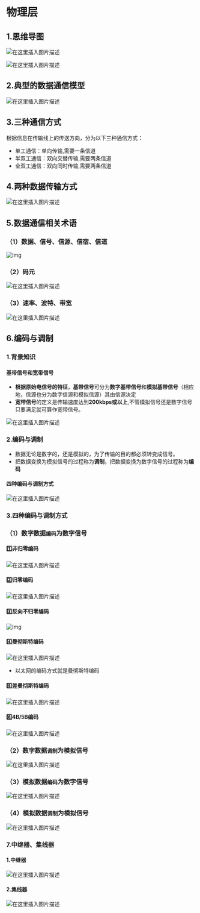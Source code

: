 # 物理层

## 1.思维导图

![在这里插入图片描述](https://img-blog.csdnimg.cn/20200305225150210.png?x-oss-process=image/watermark,type_ZmFuZ3poZW5naGVpdGk,shadow_10,text_aHR0cHM6Ly9ibG9nLmNzZG4ubmV0L3dlaXhpbl80MzkxNDYwNA==,size_16,color_FFFFFF,t_70)

![在这里插入图片描述](https://img-blog.csdnimg.cn/20200307130858669.png?x-oss-process=image/watermark,type_ZmFuZ3poZW5naGVpdGk,shadow_10,text_aHR0cHM6Ly9ibG9nLmNzZG4ubmV0L3dlaXhpbl80MzkxNDYwNA==,size_16,color_FFFFFF,t_70)

## 2.典型的数据通信模型

![在这里插入图片描述](https://img-blog.csdnimg.cn/20200305215603511.png?x-oss-process=image/watermark,type_ZmFuZ3poZW5naGVpdGk,shadow_10,text_aHR0cHM6Ly9ibG9nLmNzZG4ubmV0L3dlaXhpbl80MzkxNDYwNA==,size_16,color_FFFFFF,t_70)

## 3.三种通信方式

根据信息在传输线上的传送方向，分为以下三种通信方式：

- 单工通信：单向传输,需要一条信道
- 半双工通信：双向交替传输,需要两条信道
- 全双工通信：双向同时传输,需要两条信道

## 4.两种数据传输方式

![在这里插入图片描述](https://img-blog.csdnimg.cn/20200305221906424.png?x-oss-process=image/watermark,type_ZmFuZ3poZW5naGVpdGk,shadow_10,text_aHR0cHM6Ly9ibG9nLmNzZG4ubmV0L3dlaXhpbl80MzkxNDYwNA==,size_16,color_FFFFFF,t_70)

## 5.数据通信相关术语

### （1）数据、信号、信源、信宿、信道

![img](https://img-blog.csdnimg.cn/20200305220514167.png?x-oss-process=image/watermark,type_ZmFuZ3poZW5naGVpdGk,shadow_10,text_aHR0cHM6Ly9ibG9nLmNzZG4ubmV0L3dlaXhpbl80MzkxNDYwNA==,size_16,color_FFFFFF,t_70)

### （2）码元

![在这里插入图片描述](https://img-blog.csdnimg.cn/20200305180247399.png?x-oss-process=image/watermark,type_ZmFuZ3poZW5naGVpdGk,shadow_10,text_aHR0cHM6Ly9ibG9nLmNzZG4ubmV0L3dlaXhpbl80MzkxNDYwNA==,size_16,color_FFFFFF,t_70)

### （3）速率、波特、带宽

![在这里插入图片描述](https://img-blog.csdnimg.cn/20200305181950214.png?x-oss-process=image/watermark,type_ZmFuZ3poZW5naGVpdGk,shadow_10,text_aHR0cHM6Ly9ibG9nLmNzZG4ubmV0L3dlaXhpbl80MzkxNDYwNA==,size_16,color_FFFFFF,t_70)



## 6.编码与调制

### 1.背景知识

#### 基带信号和宽带信号

- **根据原始电信号的特征**，**基带信号**可分为**数字基带信号**和**模拟基带信号**（相应地，信源也分为数字信源和模拟信源）其由信源决定
- **宽带信号**的定义是传输速度达到**200kbps或以上**,不管模拟信号还是数字信号只要满足就可算作宽带信号。

![在这里插入图片描述](https://img-blog.csdnimg.cn/20200306215449820.png?x-oss-process=image/watermark,type_ZmFuZ3poZW5naGVpdGk,shadow_10,text_aHR0cHM6Ly9ibG9nLmNzZG4ubmV0L3dlaXhpbl80MzkxNDYwNA==,size_16,color_FFFFFF,t_70)



### 2.编码与调制

- 数据无论是数字的，还是模拟的，为了传输的目的都必须转变成信号。
- 把数据变换为模拟信号的过程称为**调制**，把数据变换为数字信号的过程称为**编码**

#### 四种编码与调制方式

![在这里插入图片描述](https://img-blog.csdnimg.cn/20200306215955705.png?x-oss-process=image/watermark,type_ZmFuZ3poZW5naGVpdGk,shadow_10,text_aHR0cHM6Ly9ibG9nLmNzZG4ubmV0L3dlaXhpbl80MzkxNDYwNA==,size_16,color_FFFFFF,t_70)

### 3.四种编码与调制方式

### （1）数字数据`编码`为数字信号

#### 1️⃣非归零编码

![在这里插入图片描述](https://img-blog.csdnimg.cn/20200306222245407.png?x-oss-process=image/watermark,type_ZmFuZ3poZW5naGVpdGk,shadow_10,text_aHR0cHM6Ly9ibG9nLmNzZG4ubmV0L3dlaXhpbl80MzkxNDYwNA==,size_16,color_FFFFFF,t_70)

#### 2️⃣归零编码

![在这里插入图片描述](https://img-blog.csdnimg.cn/20200306222700226.png?x-oss-process=image/watermark,type_ZmFuZ3poZW5naGVpdGk,shadow_10,text_aHR0cHM6Ly9ibG9nLmNzZG4ubmV0L3dlaXhpbl80MzkxNDYwNA==,size_16,color_FFFFFF,t_70)

#### 3️⃣反向不归零编码

![img](https://img-blog.csdnimg.cn/20200306223023795.png?x-oss-process=image/watermark,type_ZmFuZ3poZW5naGVpdGk,shadow_10,text_aHR0cHM6Ly9ibG9nLmNzZG4ubmV0L3dlaXhpbl80MzkxNDYwNA==,size_16,color_FFFFFF,t_70)

#### 4️⃣曼彻斯特编码

![在这里插入图片描述](https://img-blog.csdnimg.cn/20200306223205529.png?x-oss-process=image/watermark,type_ZmFuZ3poZW5naGVpdGk,shadow_10,text_aHR0cHM6Ly9ibG9nLmNzZG4ubmV0L3dlaXhpbl80MzkxNDYwNA==,size_16,color_FFFFFF,t_70)

- 以太网的编码方式就是曼彻斯特编码

#### 5️⃣差曼彻斯特编码

![在这里插入图片描述](https://img-blog.csdnimg.cn/20200306223357966.png?x-oss-process=image/watermark,type_ZmFuZ3poZW5naGVpdGk,shadow_10,text_aHR0cHM6Ly9ibG9nLmNzZG4ubmV0L3dlaXhpbl80MzkxNDYwNA==,size_16,color_FFFFFF,t_70)

#### 6️⃣4B/5B编码

![在这里插入图片描述](https://img-blog.csdnimg.cn/20200306223513565.png?x-oss-process=image/watermark,type_ZmFuZ3poZW5naGVpdGk,shadow_10,text_aHR0cHM6Ly9ibG9nLmNzZG4ubmV0L3dlaXhpbl80MzkxNDYwNA==,size_16,color_FFFFFF,t_70)

### （2）数字数据`调制`为模拟信号

![在这里插入图片描述](https://img-blog.csdnimg.cn/20200306230830184.png?x-oss-process=image/watermark,type_ZmFuZ3poZW5naGVpdGk,shadow_10,text_aHR0cHM6Ly9ibG9nLmNzZG4ubmV0L3dlaXhpbl80MzkxNDYwNA==,size_16,color_FFFFFF,t_70)

### （3）模拟数据`编码`为数字信号

![在这里插入图片描述](https://img-blog.csdnimg.cn/20200307124421641.png?x-oss-process=image/watermark,type_ZmFuZ3poZW5naGVpdGk,shadow_10,text_aHR0cHM6Ly9ibG9nLmNzZG4ubmV0L3dlaXhpbl80MzkxNDYwNA==,size_16,color_FFFFFF,t_70)

### （4）模拟数据`调制`为模拟信号

![在这里插入图片描述](https://img-blog.csdnimg.cn/20200307124835493.png?x-oss-process=image/watermark,type_ZmFuZ3poZW5naGVpdGk,shadow_10,text_aHR0cHM6Ly9ibG9nLmNzZG4ubmV0L3dlaXhpbl80MzkxNDYwNA==,size_16,color_FFFFFF,t_70)



### 7.中继器、集线器

#### 1.中继器

![在这里插入图片描述](https://img-blog.csdnimg.cn/20200307185255373.png?x-oss-process=image/watermark,type_ZmFuZ3poZW5naGVpdGk,shadow_10,text_aHR0cHM6Ly9ibG9nLmNzZG4ubmV0L3dlaXhpbl80MzkxNDYwNA==,size_16,color_FFFFFF,t_70)



#### 2.集线器

![在这里插入图片描述](https://img-blog.csdnimg.cn/20200307191345779.png?x-oss-process=image/watermark,type_ZmFuZ3poZW5naGVpdGk,shadow_10,text_aHR0cHM6Ly9ibG9nLmNzZG4ubmV0L3dlaXhpbl80MzkxNDYwNA==,size_16,color_FFFFFF,t_70)









